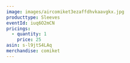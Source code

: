 ```yaml
---
image: images/aircomiket3ezaffdhvkaavgkx.jpg
producttype: Sleeves
eventId: iuq6O2mCN
pricings:
  - quantity: 1
    price: 25
asin: s-l9jtS4LAq
merchandise: comiket
---
```

